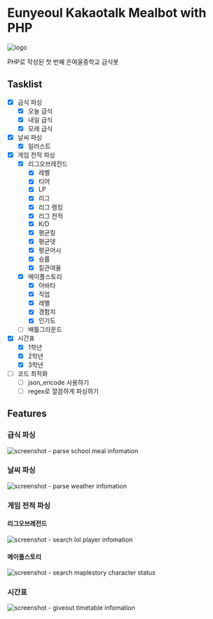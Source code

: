 # Eunyeoul Kakaotalk Mealbot with PHP
![logo](./images/logo.jpg)

PHP로 작성된 첫 번째 은여울중학교 급식봇 

## Tasklist

- [x] 급식 파싱
    - [x] 오늘 급식
    - [x] 내일 급식
    - [x] 모레 급식
- [x] 날씨 파싱
    - [x] 일러스트
- [x] 게임 전적 파싱
    - [x] 리그오브레전드
        - [x] 레벨
        - [x] 티어
        - [x] LP
        - [x] 리그
        - [x] 리그 랭킹
        - [x] 리그 전적
        - [x] K/D
        - [x] 평균킬
        - [x] 평균뎃
        - [x] 평균어시
        - [x] 승률
        - [x] 킬관여율
    - [x] 메이플스토리
        - [x] 아바타
        - [x] 직업
        - [x] 레벨
        - [x] 경험치
        - [x] 인기도
    - [ ] 배틀그라운드
- [x] 시간표
    - [x] 1학년
    - [x] 2학년
    - [x] 3학년
- [ ] 코드 최적화
    - [ ] json_encode 사용하기
    - [ ] regex로 깔끔하게 파싱하기

## Features

### 급식 파싱
![screenshot - parse school meal infomation](./screenshots/meal.png)

### 날씨 파싱
![screenshot - parse weather infomation](./screenshots/weather.png)

### 게임 전적 파싱

#### 리그오브레전드
![screenshot - search lol player infomation](./screenshots/lol.png)

#### 메이플스토리
![screenshot - search maplestory character status](./screenshots/maple.png)

### 시간표
![screenshot - giveout timetable infomation](./screenshots/timetable.png)
